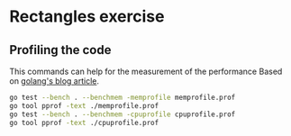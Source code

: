 # Rectangles exercise

## Profiling the code

This commands can help for the measurement of the performance
Based on [golang's blog article](https://blog.golang.org/pprof).

```bash
go test --bench . --benchmem -memprofile memprofile.prof
go tool pprof -text ./memprofile.prof
go test --bench . --benchmem -cpuprofile cpuprofile.prof
go tool pprof -text ./cpuprofile.prof
```
